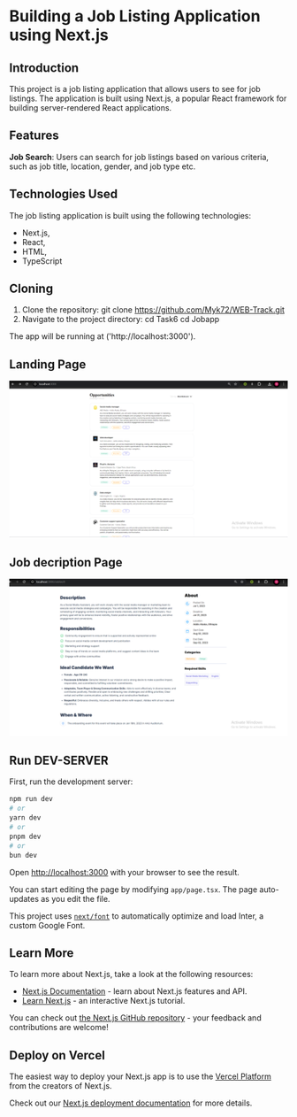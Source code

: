 # Building a Job Listing Application using Next.js

## Introduction
This project is a job listing application that allows users to see for job listings. The application is built using Next.js, a popular React framework for building server-rendered React applications.

## Features
**Job Search**: Users can search for job listings based on various criteria, such as job title, location, gender, and job type etc.

## Technologies Used
The job listing application is built using the following technologies:

- Next.js,
- React,
- HTML,
- TypeScript

## Cloning

1. Clone the repository:
   git clone https://github.com/Myk72/WEB-Track.git
2. Navigate to the project directory:
   cd Task6
   cd Jobapp

The app will be running at ('http://localhost:3000').

## Landing Page
![alt text](https://github.com/Myk72/WEB-Track/blob/main/Task6/jobapp/public/img/Screenshot%202024-08-13%20225958.png)

## Job decription Page
![alt text](https://github.com/Myk72/WEB-Track/blob/main/Task6/jobapp/public/img/Screenshot%202024-08-13%20233902.png)

## Run DEV-SERVER

First, run the development server:

```bash
npm run dev
# or
yarn dev
# or
pnpm dev
# or
bun dev
```

Open [http://localhost:3000](http://localhost:3000) with your browser to see the result.

You can start editing the page by modifying `app/page.tsx`. The page auto-updates as you edit the file.

This project uses [`next/font`](https://nextjs.org/docs/basic-features/font-optimization) to automatically optimize and load Inter, a custom Google Font.

## Learn More

To learn more about Next.js, take a look at the following resources:

- [Next.js Documentation](https://nextjs.org/docs) - learn about Next.js features and API.
- [Learn Next.js](https://nextjs.org/learn) - an interactive Next.js tutorial.

You can check out [the Next.js GitHub repository](https://github.com/vercel/next.js/) - your feedback and contributions are welcome!

## Deploy on Vercel

The easiest way to deploy your Next.js app is to use the [Vercel Platform](https://vercel.com/new?utm_medium=default-template&filter=next.js&utm_source=create-next-app&utm_campaign=create-next-app-readme) from the creators of Next.js.

Check out our [Next.js deployment documentation](https://nextjs.org/docs/deployment) for more details.
